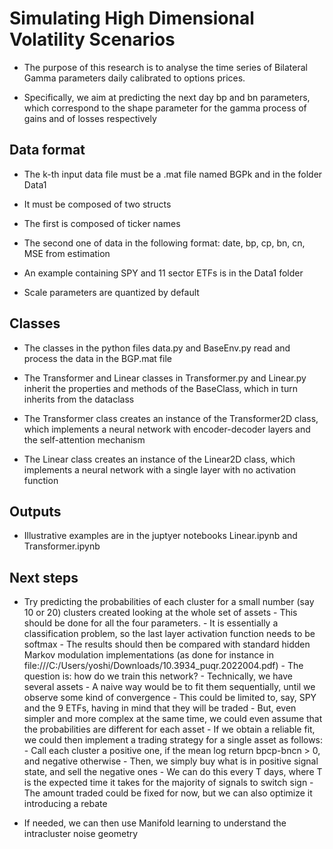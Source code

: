 # Simulating High Dimensional Volatility Scenarios

- The purpose of this research is to analyse the time series of Bilateral Gamma parameters daily calibrated to options prices.

- Specifically, we aim at predicting the next day bp and bn parameters, which correspond to the shape parameter for the gamma process of gains and of losses respectively

## Data format

- The k-th input data file must be a .mat file named BGPk and in the folder Data1

- It must be composed of two structs

- The first is composed of ticker names

- The second one of data in the following format: date, bp, cp, bn, cn, MSE from estimation

- An example containing SPY and 11 sector ETFs is in the Data1 folder

- Scale parameters are quantized by default

## Classes

- The classes in the python files data.py and BaseEnv.py read and process the data in the BGP.mat file

- The Transformer and Linear classes in Transformer.py and Linear.py inherit the properties and methods of the BaseClass, which in turn inherits from the dataclass

- The Transformer class creates an instance of the Transformer2D class, which implements a neural network with encoder-decoder layers and the self-attention mechanism

- The Linear class creates an instance of the Linear2D class, which implements a neural network with a single layer with no activation function

## Outputs

- Illustrative examples are in the juptyer notebooks Linear.ipynb and Transformer.ipynb

## Next steps

- Try predicting the probabilities of each cluster for a small number (say 10 or 20) clusters created looking at the whole set of assets
      - This should be done for all the four parameters.
      - It is essentially a classification problem, so the last layer activation function needs to be softmax
      - The results should then be compared with standard hidden Markov modulation implementations (as done for instance in file:///C:/Users/yoshi/Downloads/10.3934_puqr.2022004.pdf)
      - The question is: how do we train this network?
          - Technically, we have several assets
          - A naive way would be to fit them sequentially, until we observe some kind of convergence
          - This could be limited to, say, SPY and the 9 ETFs, having in mind that they will be traded
          - But, even simpler and more complex at the same time, we could even assume that the probabilities are different for each asset
      - If we obtain a reliable fit, we could then implement a trading strategy for a single asset as follows:
          - Call each cluster a positive one, if the mean log return bpcp-bncn > 0, and negative otherwise
          - Then, we simply buy what is in positive signal state, and sell the negative ones
          - We can do this every T days, where T is the expected time it takes for the majority of signals to switch sign
          - The amount traded could be fixed for now, but we can also optimize it introducing a rebate

- If needed, we can then use Manifold learning to understand the intracluster noise geometry
